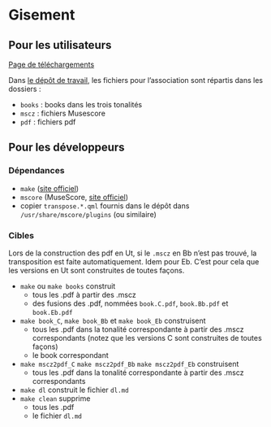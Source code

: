 # Gisement

## Pour les utilisateurs

[Page de téléchargements](https://gisementjazz.github.io/gisement/dl.html)

Dans [le dépôt de travail](https://github.com/GisementJazz/gisement),
les fichiers pour l’association sont répartis dans les dossiers :

* `books` : books dans les trois tonalités
* `mscz` : fichiers Musescore
* `pdf` : fichiers pdf

## Pour les développeurs

### Dépendances

* `make` ([site officiel](https://www.gnu.org/software/make/))
* `mscore` (MuseScore, [site officiel](musescore.org))
* copier `transpose.*.qml` fournis dans le dépôt dans
  `/usr/share/mscore/plugins` (ou similaire)

### Cibles

Lors de la construction des pdf en Ut, si le `.mscz` en Bb n’est pas trouvé,
la transposition est faite automatiquement. Idem pour Eb. C’est pour cela que
les versions en Ut sont construites de toutes façons.

* `make` ou `make books` construit
    * tous les .pdf à partir des .mscz
    * des fusions des .pdf, nommées `book.C.pdf`, `book.Bb.pdf` et `book.Eb.pdf`
* `make book_C`, `make book_Bb` et `make book_Eb` construisent
    * tous les .pdf dans la tonalité correspondante à partir des .mscz
      correspondants (notez que les versions C sont construites de toutes façons)
    * le book correspondant
* `make mscz2pdf_C` `make mscz2pdf_Bb` `make mscz2pdf_Eb` construisent
    * tous les .pdf dans la tonalité correspondante à partir des .mscz
      correspondants
* `make dl` construit le fichier `dl.md`
* `make clean` supprime
    * tous les .pdf
    * le fichier `dl.md`

